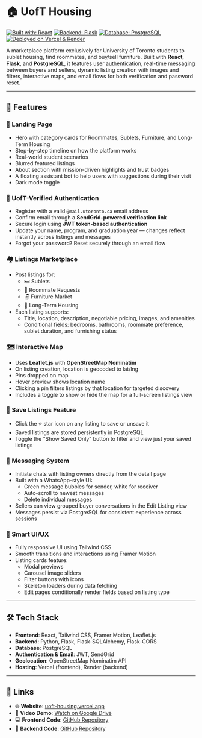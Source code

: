 # 🏠 UofT Housing

[![Built with: React](https://img.shields.io/badge/Built%20with-React-61DAFB?style=for-the-badge&logo=react&logoColor=black)](https://reactjs.org/)
[![Backend: Flask](https://img.shields.io/badge/Backend-Flask-000000?style=for-the-badge&logo=flask&logoColor=white)](https://flask.palletsprojects.com/)
[![Database: PostgreSQL](https://img.shields.io/badge/Database-PostgreSQL-336791?style=for-the-badge&logo=postgresql&logoColor=white)](https://www.postgresql.org/)
[![Deployed on Vercel & Render](https://img.shields.io/badge/Hosted%20on-Vercel%20&%20Render-000000?style=for-the-badge&logo=vercel&logoColor=white)](https://uoft-housing.vercel.app)

A marketplace platform exclusively for University of Toronto students to sublet housing, find roommates, and buy/sell furniture. Built with **React**, **Flask**, and **PostgreSQL**, it features user authentication, real-time messaging between buyers and sellers, dynamic listing creation with images and filters, interactive maps, and email flows for both verification and password reset.

---

## 🚀 Features

### 🛬 Landing Page

- Hero with category cards for Roommates, Sublets, Furniture, and Long-Term Housing
- Step-by-step timeline on how the platform works  
- Real-world student scenarios
- Blurred featured listings
- About section with mission-driven highlights and trust badges  
- A floating assistant bot to help users with suggestions during their visit
- Dark mode toggle

### 🔐 UofT-Verified Authentication
- Register with a valid `@mail.utoronto.ca` email address
- Confirm email through a **SendGrid-powered verification link**
- Secure login using **JWT token-based authentication**
- Update your name, program, and graduation year — changes reflect instantly across listings and messages
- Forgot your password? Reset securely through an email flow

### 🏘️ Listings Marketplace
- Post listings for:
  - 🛏️ Sublets
  - 🧍 Roommate Requests
  - 🪑 Furniture Market
  - 🏡 Long-Term Housing
- Each listing supports:
  - Title, location, description, negotiable pricing, images, and amenities
  - Conditional fields: bedrooms, bathrooms, roommate preference, sublet duration, and furnishing status

### 🗺 Interactive Map
  - Uses **Leaflet.js** with **OpenStreetMap Nominatim**
  - On listing creation, location is geocoded to lat/lng
  - Pins dropped on map
  - Hover preview shows location name
  - Clicking a pin filters listings by that location for targeted discovery
  - Includes a toggle to show or hide the map for a full-screen listings view

### 💾 Save Listings Feature
- Click the ⭐ star icon on any listing to save or unsave it
- Saved listings are stored persistently in PostgreSQL
- Toggle the "Show Saved Only" button to filter and view just your saved listings

### 💬 Messaging System
- Initiate chats with listing owners directly from the detail page
- Built with a WhatsApp-style UI:
  - Green message bubbles for sender, white for receiver
  - Auto-scroll to newest messages
  - Delete individual messages
- Sellers can view grouped buyer conversations in the Edit Listing view
- Messages persist via PostgreSQL for consistent experience across sessions

### 🧠 Smart UI/UX
- Fully responsive UI using Tailwind CSS
- Smooth transitions and interactions using Framer Motion
- Listing cards feature:
  - Modal previews
  - Carousel image sliders
  - Filter buttons with icons
  - Skeleton loaders during data fetching
  - Edit pages conditionally render fields based on listing type

---

## 🛠 Tech Stack

- **Frontend**: React, Tailwind CSS, Framer Motion, Leaflet.js
- **Backend**: Python, Flask, Flask-SQLAlchemy, Flask-CORS
- **Database**: PostgreSQL
- **Authentication & Email**: JWT, SendGrid
- **Geolocation**: OpenStreetMap Nominatim API
- **Hosting**: Vercel (frontend), Render (backend)

---

## 🔗 Links

- 🌐 **Website**: [uoft-housing.vercel.app](https://uoft-housing.vercel.app/)  
- 🎥 **Video Demo**: [Watch on Google Drive](https://drive.google.com/file/d/1NHOmTrlppiNmcszzT_7A_Bl2ZQGPeZD9/view?usp=sharing) 
- 💻 **Frontend Code**: [GitHub Repository](https://github.com/nathwung/uoft-housing-frontend)  
- 🔧 **Backend Code**: [GitHub Repository](https://github.com/nathwung/uoft-housing-backend)  
